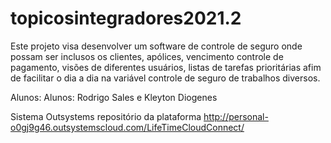# topicosintegradores2021.2
Este projeto visa desenvolver um software de controle de seguro onde possam ser inclusos os clientes, apólices, vencimento controle de pagamento, visões de diferentes usuários,
listas de tarefas prioritárias afim de facilitar o dia a dia na variável controle de seguro de trabalhos diversos.

Alunos: Alunos: Rodrigo Sales e  Kleyton Diogenes

Sistema Outsystems
repositório da plataforma http://personal-o0gj9g46.outsystemscloud.com/LifeTimeCloudConnect/
